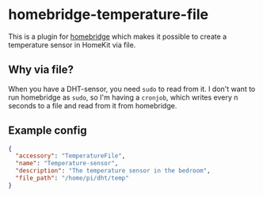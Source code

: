# homebridge-temperature-file

This is a plugin for [homebridge](https://github.com/nfarina/homebridge) which makes it possible to create a temperature sensor
in HomeKit via file.

## Why via file?

When you have a DHT-sensor, you need `sudo` to read from it. I don't want to run homebridge as `sudo`, so I'm having a `cronjob`, 
which writes every n seconds to a file and read from it from homebridge.

## Example config

```json
{
  "accessory": "TemperatureFile",
  "name": "Temperature-sensor",
  "description": "The temperature sensor in the bedroom",
  "file_path": "/home/pi/dht/temp"
}
```
